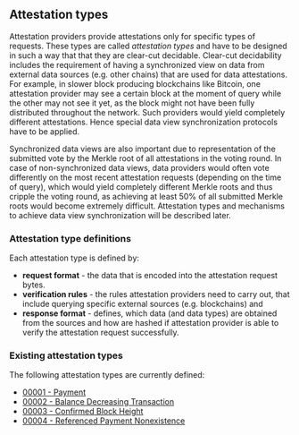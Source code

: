 ## Attestation types

Attestation providers provide attestations only for specific types of requests. These types are called _attestation types_ and have to be designed in such a way that that they are clear-cut decidable. Clear-cut decidability includes the requirement of having a synchronized view on data from external data sources (e.g. other chains) that are used for data attestations. For example, in slower block producing blockchains like Bitcoin, one attestation provider may see a certain block at the moment of query while the other may not see it yet, as the block might not have been fully distributed throughout the network. Such providers would yield completely different attestations. Hence special data view synchronization protocols have to be applied.

Synchronized data views are also important due to representation of the submitted vote by the Merkle root of all attestations in the voting round. In case of non-synchronized data views, data providers would often vote differently on the most recent attestation requests (depending on the time of query), which would yield completely different Merkle roots and thus cripple the voting round, as achieving at least 50% of all submitted Merkle roots would become extremely difficult. Attestation types and mechanisms to achieve data view synchronization will be described later.

### Attestation type definitions

Each attestation type is defined by:
- **request format** - the data that is encoded into the attestation request bytes.
- **verification rules** - the rules attestation providers need to carry out, that include querying specific external sources (e.g. blockchains) and 
- **response format** - defines, which data (and data types) are obtained from the sources and how are hashed if attestation provider is able to verify the attestation request successfully. 

### Existing attestation types

The following attestation types are currently defined:
- [00001 - Payment](attestation-types/00001-payment.md)
- [00002 - Balance Decreasing Transaction](attestation-types/00002-balance-decreasing-transaction.md)
- [00003 - Confirmed Block Height](attestation-types/00003-confirmed-block-height-exists.md)
- [00004 - Referenced Payment Nonexistence](attestation-types/00004-referenced-payment-nonexistence.md)

